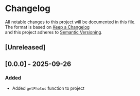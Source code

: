 # Changelog

All notable changes to this project will be documented in this file.  
The format is based on [Keep a Changelog](http://keepachangelog.com/en/1.0.0/)  
and this project adheres to [Semantic Versioning](http://semver.org/spec/v2.0.0.html).

## [Unreleased]

## [0.0.0] - 2025-09-26

### Added

- Added `getPhotos` function to project